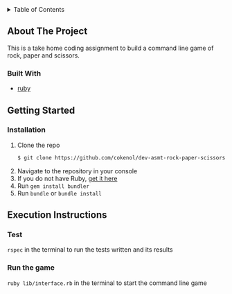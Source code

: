 <!-- TABLE OF CONTENTS -->
<details>
  <summary>Table of Contents</summary>
  <ol>
    <li>
      <a href="#about-the-project">About The Project</a>
      <ul>
        <li><a href="#built-with">Built With</a></li>
      </ul>
    </li>
    <li>
      <a href="#getting-started">Getting Started</a>
      <ul>
        <li><a href="#installation">Installation</a></li>
      </ul>
    </li>
    <li>
      <a href="#execution-instructions">Execution Instructions</a>
      <ul>
        <li><a href="#test">Test</a></li>
        <li><a href="#run-the-game">Run the game</a></li>
      </ul>
    </li>    
  </ol>
</details>



<!-- ABOUT THE PROJECT -->
## About The Project

This is a take home coding assignment to build a command line game of rock, paper and scissors.

<!-- <p align="right">(<a href="#top">back to top</a>)</p> -->



### Built With

* [ruby](https://www.ruby-lang.org/en/)

<!-- <p align="right">(<a href="#top">back to top</a>)</p> -->



<!-- GETTING STARTED -->
## Getting Started

### Installation

1. Clone the repo
   ```sh
   $ git clone https://github.com/cokenol/dev-asmt-rock-paper-scissors.git
   ```
2. Navigate to the repository in your console
3. If you do not have Ruby, [get it here](https://www.ruby-lang.org/en/documentation/installation/)
4. Run `gem install bundler`
5. Run `bundle` or `bundle install`

<!-- <p align="right">(<a href="#top">back to top</a>)</p> -->



<!-- Execution Instructions -->
## Execution Instructions
### Test
  ``` rspec ``` in the terminal to run the tests written and its results

### Run the game
  ```ruby lib/interface.rb``` in the terminal to start the command line game



<!-- <p align="right">(<a href="#top">back to top</a>)</p> -->
